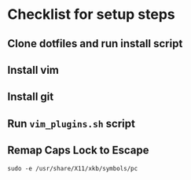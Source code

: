 # Checklist for setup steps

## Clone dotfiles and run install script

## Install vim

## Install git

## Run `vim_plugins.sh` script

## Remap Caps Lock to Escape
```
sudo -e /usr/share/X11/xkb/symbols/pc
```
